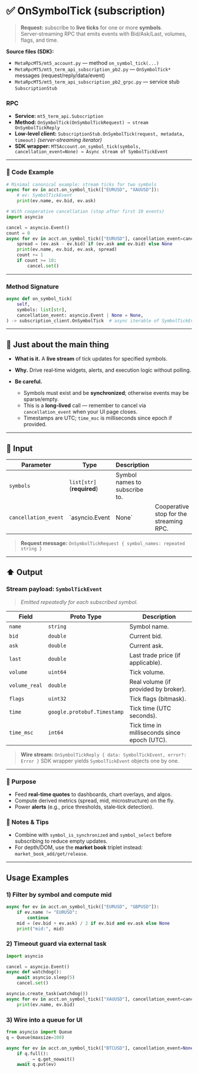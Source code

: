 # ✅ OnSymbolTick (subscription)

> **Request:** subscribe to **live ticks** for one or more **symbols**. Server‑streaming RPC that emits events with Bid/Ask/Last, volumes, flags, and time.

**Source files (SDK):**

* `MetaRpcMT5/mt5_account.py` — method `on_symbol_tick(...)`
* `MetaRpcMT5/mt5_term_api_subscription_pb2.py` — `OnSymbolTick*` messages (request/reply/data/event)
* `MetaRpcMT5/mt5_term_api_subscription_pb2_grpc.py` — service stub `SubscriptionStub`

### RPC

* **Service:** `mt5_term_api.Subscription`
* **Method:** `OnSymbolTick(OnSymbolTickRequest) → stream OnSymbolTickReply`
* **Low-level client:** `SubscriptionStub.OnSymbolTick(request, metadata, timeout)` *(server‑streaming iterator)*
* **SDK wrapper:** `MT5Account.on_symbol_tick(symbols, cancellation_event=None) → Async stream of SymbolTickEvent`

---

### 🔗 Code Example

```python
# Minimal canonical example: stream ticks for two symbols
async for ev in acct.on_symbol_tick(["EURUSD", "XAUUSD"]):
    # ev: SymbolTickEvent
    print(ev.name, ev.bid, ev.ask)
```

```python
# With cooperative cancellation (stop after first 10 events)
import asyncio

cancel = asyncio.Event()
count = 0
async for ev in acct.on_symbol_tick(["EURUSD"], cancellation_event=cancel):
    spread = (ev.ask - ev.bid) if (ev.ask and ev.bid) else None
    print(ev.name, ev.bid, ev.ask, spread)
    count += 1
    if count >= 10:
        cancel.set()
```

---

### Method Signature

```python
async def on_symbol_tick(
    self,
    symbols: list[str],
    cancellation_event: asyncio.Event | None = None,
) -> subscription_client.OnSymbolTick  # async iterable of SymbolTickEvent
```

---

## 💬 Just about the main thing

* **What is it.** A **live stream** of tick updates for specified symbols.
* **Why.** Drive real‑time widgets, alerts, and execution logic without polling.
* **Be careful.**

  * Symbols must exist and be **synchronized**; otherwise events may be sparse/empty.
  * This is a **long‑lived** call — remember to cancel via `cancellation_event` when your UI page closes.
  * Timestamps are UTC; `time_msc` is milliseconds since epoch if provided.

---

## 🔽 Input

| Parameter            | Type                       | Description                   |                                         |   |
| -------------------- | -------------------------- | ----------------------------- | --------------------------------------- | - |
| `symbols`            | `list[str]` (**required**) | Symbol names to subscribe to. |                                         |   |
| `cancellation_event` | \`asyncio.Event            | None\`                        | Cooperative stop for the streaming RPC. |   |

> **Request message:** `OnSymbolTickRequest { symbol_names: repeated string }`

---

## ⬆️ Output

### Stream payload: `SymbolTickEvent`

> *Emitted repeatedly for each subscribed symbol.*

| Field         | Proto Type                  | Description                                  |
| ------------- | --------------------------- | -------------------------------------------- |
| `name`        | `string`                    | Symbol name.                                 |
| `bid`         | `double`                    | Current bid.                                 |
| `ask`         | `double`                    | Current ask.                                 |
| `last`        | `double`                    | Last trade price (if applicable).            |
| `volume`      | `uint64`                    | Tick volume.                                 |
| `volume_real` | `double`                    | Real volume (if provided by broker).         |
| `flags`       | `uint32`                    | Tick flags (bitmask).                        |
| `time`        | `google.protobuf.Timestamp` | Tick time (UTC seconds).                     |
| `time_msc`    | `int64`                     | Tick time in milliseconds since epoch (UTC). |

> **Wire stream:** `OnSymbolTickReply { data: SymbolTickEvent, error?: Error }`
> SDK wrapper yields `SymbolTickEvent` objects one by one.

---

### 🎯 Purpose

* Feed **real‑time quotes** to dashboards, chart overlays, and algos.
* Compute derived metrics (spread, mid, microstructure) on the fly.
* Power **alerts** (e.g., price thresholds, stale‑tick detection).

### 🧩 Notes & Tips

* Combine with `symbol_is_synchronized` and `symbol_select` before subscribing to reduce empty updates.
* For depth/DOM, use the **market book** triplet instead: `market_book_add/get/release`.

---

## Usage Examples

### 1) Filter by symbol and compute mid

```python
async for ev in acct.on_symbol_tick(["EURUSD", "GBPUSD"]):
    if ev.name != "EURUSD":
        continue
    mid = (ev.bid + ev.ask) / 2 if ev.bid and ev.ask else None
    print("mid:", mid)
```

### 2) Timeout guard via external task

```python
import asyncio

cancel = asyncio.Event()
async def watchdog():
    await asyncio.sleep(5)
    cancel.set()

asyncio.create_task(watchdog())
async for ev in acct.on_symbol_tick(["XAUUSD"], cancellation_event=cancel):
    print(ev.name, ev.bid)
```

### 3) Wire into a queue for UI

```python
from asyncio import Queue
q = Queue(maxsize=100)

async for ev in acct.on_symbol_tick(["BTCUSD"], cancellation_event=None):
    if q.full():
        _ = q.get_nowait()
    await q.put(ev)
```
